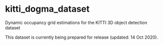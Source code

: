 # kitti_dogma_dataset
Dynamic occupancy grid estimations for the KITTI 3D object detection dataset

This dataset is currently being prepared for release (updated: 14 Oct 2020).

